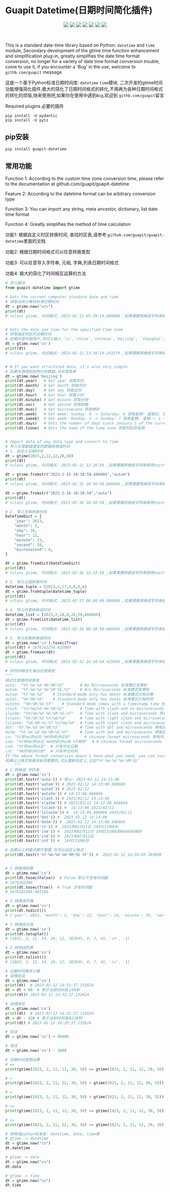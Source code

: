 # Guapit Datetime(日期时间简化插件)

<p align="center">
<a href="#"><img src="https://img.shields.io/badge/Module-guapit--datetime-critical.svg"/></a>
<a href="#"><img src="https://img.shields.io/badge/Language-Python-blue"/></a>
    <a href="#"><img src="https://img.shields.io/badge/Version-0.1.0-f1c232"/></a>
<img src="https://img.shields.io/badge/Author-guapit-ff69b4"/>
<a href="https://www.github.com/guapit"><img src="https://img.shields.io/badge/Github-guapit-success"/></a>
<a href="https://www.gitee.com/guapit"><img src="https://img.shields.io/badge/Gitee-guapit-yellowgreen"/></a>
<a href="#"><img src="https://img.shields.io/badge/E--mail-guapit%40qq.com-yellowgreen"/></a>
</p><br>



   This is a standard date-time library based on Python: `datetime` and `time` module, Secondary development of the gtime time function enhancement and simplification plug-in, greatly simplifies the date time format conversion, no longer for a variety of date time format conversion trouble, come to use it, if you encounter a 'Bug' in the use, welcome to `githb.com/guapit` message

这是一个基于Python标准日期时间库: `datetime` `time`模块, 二次开发的gtime时间功能增强简化插件,极大的简化了日期时间格式的转化,不用再为各种日期时间格式的转化的烦恼,快来使用吧,如果你在使用中遇到`Bug`,欢迎到 `githb.com/guapit`留言

Required plugins 必要的插件

```pthon
pip install -U pydantic
pip install -U pytz
```

## pip安装

```bash
pip install guapit-datetime
```



## 常用功能

Function 1: According to the custom time zone conversion time, please refer to the documentation at github.com/guapit/guapit-datetime

Feature 2: According to the datetime format can be arbitrary conversion type

Function 3: You can import any string, meta ancestor, dictionary, list date time format

Function 4: Greatly simplifies the method of time calculation

功能1: 根据自定义时区转换时间, 查找时区表,请参考:`github.com/guapit/guapit-datetime`里面的文档

功能2: 根据日期时间格式可以任意转换类型

功能3: 可以任意导入字符串, 元祖, 字典,列表日期时间格式

功能4: 极大的简化了时间相互运算的方法

```python
# 导入模块
from guapit-datetime import gtime

# Gets the current computer standard date and time
# 获取当前计算机标准日期时间
dt = gtime.now("utc")
print(dt)
# <class gtime, 时间格式: 2023-02-12 05:39:19.090008 ,如果需要转换成字符串使用tostr()方法 >


# Gets the date and time for the specified time zone
# 获取指定时区的日期时间
# 如果你是中国用户,你可以输入 `cn`,`china`,`chinese`,`beijing`, `shanghai`,`Asia/Shanghai`
dt = gtime.now('cn')
print(dt)
# <class gtime, 时间格式: 2023-02-12 13:39:19.241579 ,如果需要转换成字符串使用tostr()方法 >


# # If you want structured data, it's also very simple
# 如果你想得到结构化的数据,也非常简单
dt = gtime.now('beijing')
print(dt.year)   # Get year 获取年份
print(dt.month)  # Get month 获取月份
print(dt.day)    # Get day 获取日份
print(dt.hour)   # Get hour 获取小时
print(dt.minute) # Get minute 获取分钟
print(dt.sec)    # Get second 获取秒数
print(dt.msec)   # Get microsecond 获取微秒
print(dt.week)   # Get week: Sunday: 0 -> Saturday: 6 获取星期: 星期日: 0 -> 星期六: 6
print(dt.iweek)  # Get week: Monday: 1 -> Sunday: 7 获取星期: 星期一: 1 -> 星期日: 7
print(dt.days)   # Gets the number of days since January 1 of the current year 获取从当前年份 1月1日开始到现在的天数
print(dt.tzone)  # Gets the name of the time zone 获取时区的名称


# Import data of any data type and convert to time
# 导入任意数据类型的数据转换成时间
# 1. 自定义日期时间
dt = gtime(2023,2,12,12,28,58)
print(dt)
# <class gtime, 时间格式: 2023-02-12 12:28:58 ,如果需要转换成字符串使用tostr()方法 >

dt = gtime.fromstr("2023-2-15 10:30:58.666666","autom")
print(dt)
# <class gtime, 时间格式: 2023-02-15 10:30:58.666666 ,如果需要转换成字符串使用tostr()方法 >

dt = gtime.fromstr("2023-2-16 10:30:58","auto")
print(dt)
# <class gtime, 时间格式: 2023-02-16 10:30:58 ,如果需要转换成字符串使用tostr()方法 >

# 2. 导入字典转换时间
DateTimeDict = {
    'year': 2023,
    "month": 2,
    "day": 16,
    "hour": 12,
    "minute": 23,
    "second": 58,
    "microsecond": 0,
}

dt = gtime.fromdict(DateTimeDict)
print(dt)
# <class gtime, 时间格式: 2023-02-16 12:23:58 ,如果需要转换成字符串使用tostr()方法 >

# 3. 导入元祖转换时间
datetime_tuple = (2023,2,17,8,8,8,6)
dt = gtime.fromtuple(datetime_tuple)
print(dt)
# <class gtime, 时间格式: 2023-02-17 08:08:08.000006 ,如果需要转换成字符串使用tostr()方法 >

# 4. 导入列表转换成时间
datetime_list = [2023,2,18,8,28,58,666666]
dt = gtime.fromlist(datetime_list)
print(dt)
# <class gtime, 时间格式: 2023-02-18 08:28:58.666666 ,如果需要转换成字符串使用tostr()方法 >

# 5. 导入秒数转换成时间
dt = gtime.now('cn').tosec(True)
print(dt) # 1676182254.425069
dt = gtime.fromsec(dt)
print(dt)
# <class gtime, 时间格式: 2023-02-12 14:10:54.425069 ,如果需要转换成字符串使用tostr()方法 >

# 将时间格式化输出任意类型
"""
格式化转换时间类型
auto:  "%Y-%m-%d %H:%M:%S"       # No Microseconds 标准模式无微秒
autom: "%Y-%m-%d %H:%M:%S.%f"    # Are Microseconds 标准模式有微秒
autod: "%Y-%m-%d"    # Standard mode only has dates 标准模式只有日期
autot: "%H:%M:%S"    # Standard mode only has dates 标准模式只有时间
autotm: "%H:%M:%S.%f"    # Standard mode comes with a timestamp time 标准模式带有时间戳时间
slash: "%Y/%m/%d %H:%M:%S"       # Time with slash and no microseconds 带有斜杠的时间无微秒
slashm: "%Y/%m/%d %H:%M:%S.%f"   # Time with slash and microseconds 带有斜杠的时间有微秒
lslash: "%H:%M:%S %Y/%m/%d"      # Time with right slash and microseconds 左边时间右边日期带有斜杠的时间无微秒
lslashm: "%H:%M:%S.%f %Y/%m/%d"  # Time with right slash and microseconds 左边时间右边日期带有斜杠的时间有微秒
dot: "%Y.%m.%d %H:%M:%S"         # Time with dot and microseconds 带有圆点的日期时间无微秒
dotm: "%Y.%m.%d %H:%M:%S.%f"     # Time with dot and microseconds 带有圆点的日期时间有微秒
cn: "%Y年%m月%d日 %H时%M分%S秒"      # chinese format microseconds 带有中文标签的日期时间无微秒
cnm: "%Y年%m月%d日 %H时%M分%S秒.%f微秒"  # # chinese format microseconds 带有中文标签的日期时间有微秒
cnd: "%Y年%m月%d日"  # 只有中文日期
cnt: "%H时%M分%S秒"  # 只有中文时间
If the above format conversion doesn't have what you need, you can customize it, for example:  "%Y-%m-%d %H:%M:%S"
如果以上格式转换没有你需要的,可以重新自定义,比如"%Y-%m-%d %H:%M:%S"
    """
# 1.转换成 字符串
dt = gtime.now('cn')
print(dt.tostr('auto')) # 默认: 2023-02-12 14:13:06
print(dt.tostr('autom')) # 2023-02-12 14:13:06.888888
print(dt.tostr('autod')) # 2023-02-12
print(dt.tostr('autotm')) # 14:13:06.666666
print(dt.tostr('slash')) # 2023/02/12 14:13:06
print(dt.tostr('slashm')) # 2023/02/12 14:13:06.666666
print(dt.tostr('lslash')) #  14:13:06 2023/02/12
print(dt.tostr('lslashm')) #  14:13:06.666666 2023/02/12
print(dt.tostr('dot')) #  2023.02.12 14:13:06
print(dt.tostr('dotm')) #  2023.02.12 14:13:06.666666
print(dt.tostr('cn')) #  2023年02月12日 14时13分06秒
print(dt.tostr('cnm')) #  2023年02月12日 14时13分06秒666666微秒
print(dt.tostr('cnd')) #  2023年02月12日
print(dt.tostr('cnt')) #  14时13分06秒

# 如果以上的格式都不需要,你可以自定义格式
print(dt.tostr('%Y-%m-%d %H:%M:%S %f')) #  2023-02-12 14:28:03 383898


# 2.转换成秒数
dt = gtime.now('cn')
print(dt.tosec(False))  # False 默认不含有时间戳
# 1676182386
print(dt.tosec(True))  # True 含有时间戳
# 1676182386.403169

# 3.转换成字典
dt = gtime.now('cn')
print(dt.todict())
# {'year': 2023, 'month': 2, 'day': 12, 'hour': 14, 'minute': 29, 'sec': 12, 'msec': 282045, 'week': 0, 'iweek': 7, 'tzone': 'cn', 'isdst': -1}

# 3.转换成元祖
dt = gtime.now('cn')
print(dt.totuple())
# (2023, 2, 12, 14, 29, 12, 282045, 0, 7, 43, 'cn', -1)

# 3.转换成列表
dt = gtime.now('cn')
print(dt.tolist())
# [2023, 2, 12, 14, 29, 12, 282045, 0, 7, 43, 'cn', -1]

# 日期时间算术计算
# 自增加法
dt = gtime.now('cn')
print(dt)  # 2023-02-12 14:31:37.132624
dt = dt + 60  # 表示当前时间加上60秒
print(dt)# 2023-02-12 14:32:37.132624

# 自增减法
dt = gtime.now('cn')
print(dt)  # 2023-02-12 14:31:37.132624
dt = dt - 120 # 表示当前时间减去120秒
print(dt) # 2023-02-12 14:29:37.132624

# 加法
dt = gtime.now('cn') + 86400

# 减法 
dt = gtime.now('cn') - 3600

# 日期时间逻辑运算
# ==
print(gtime(2023, 2, 11, 12, 30, 50) == gtime(2023, 2, 11, 12, 30, 50)) # True

# <
print(gtime(2023, 2, 11, 12, 30, 50) < gtime(2023, 2, 11, 12, 30, 55)) # True

# >
print(gtime(2023, 2, 11, 12, 30, 50) > gtime(2023, 2, 11, 12, 30, 55)) # False

# <=
print(gtime(2023, 2, 11, 12, 30, 50) <= gtime(2023, 2, 11, 12, 30, 50)) # True

# >=
print(gtime(2023, 2, 11, 12, 30, 50) >= gtime(2023, 2, 11, 12, 30, 30)) # True

# 转换成python标准库: datetime, date, time类
# gtime -> datetime
dt = gtime.now("cn")
dt.datetime

# gtime -> date
dt = gtime.now("cn")
dt.data

# gtime -> time
dt = gtime.now("cn")
dt.time

```
